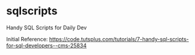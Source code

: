 # sqlscripts
Handy SQL Scripts for Daily Dev

Initial Reference:
https://code.tutsplus.com/tutorials/7-handy-sql-scripts-for-sql-developers--cms-25834
